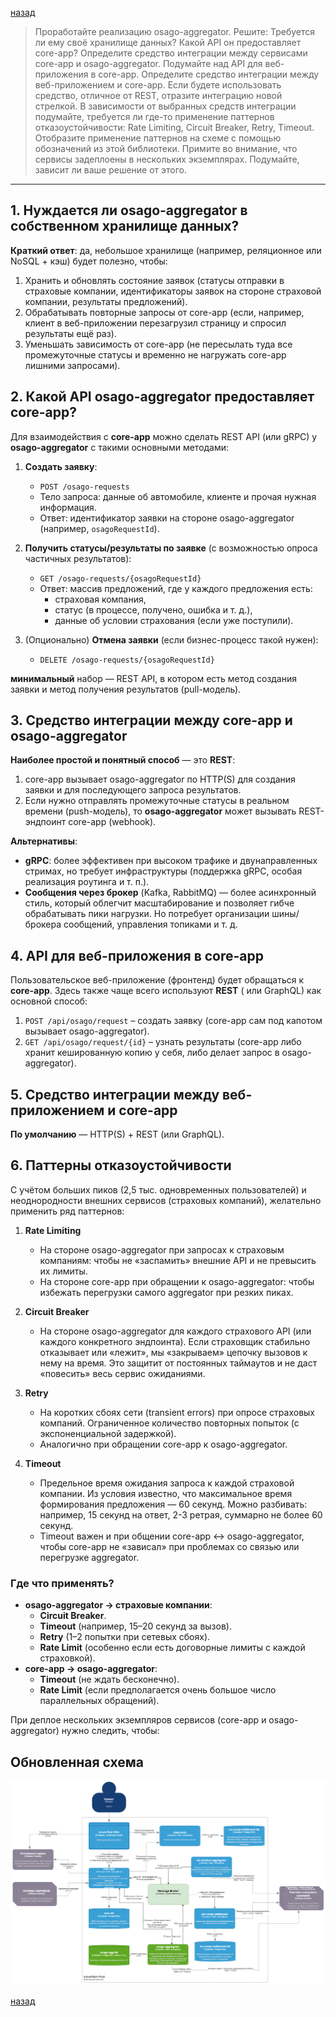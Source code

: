 [назад](../README.md)

>Проработайте реализацию osago-aggregator. Решите:
Требуется ли ему своё хранилище данных?
Какой API он предоставляет core-app?
Определите средство интеграции между сервисами core-app и osago-aggregator.
Подумайте над API для веб-приложения в core-app.
Определите средство интеграции между веб-приложением и core-app. Если будете использовать средство, отличное от REST, отразите интеграцию новой стрелкой.
В зависимости от выбранных средств интеграции подумайте, требуется ли где-то применение паттернов отказоустойчивости:
Rate Limiting,
Circuit Breaker,
Retry,
Timeout.
Отобразите применение паттернов на схеме с помощью обозначений из этой библиотеки.
Примите во внимание, что сервисы задеплоены в нескольких экземплярах. Подумайте, зависит ли ваше решение от этого.

---

## 1. Нуждается ли osago-aggregator в собственном хранилище данных?

**Краткий ответ**: да, небольшое хранилище (например, реляционное или NoSQL + кэш) будет полезно, чтобы:

1. Хранить и обновлять состояние заявок (статусы отправки в страховые компании, идентификаторы заявок на стороне
   страховой компании, результаты предложений).
2. Обрабатывать повторные запросы от core-app (если, например, клиент в веб-приложении перезагрузил страницу и спросил
   результаты ещё раз).
3. Уменьшать зависимость от core-app (не пересылать туда все промежуточные статусы и временно не нагружать core-app
   лишними запросами).

## 2. Какой API osago-aggregator предоставляет core-app?

Для взаимодействия с **core-app** можно сделать REST API (или gRPC) у **osago-aggregator** с такими основными методами:

1. **Создать заявку**:
    - `POST /osago-requests`
    - Тело запроса: данные об автомобиле, клиенте и прочая нужная информация.
    - Ответ: идентификатор заявки на стороне osago-aggregator (например, `osagoRequestId`).

2. **Получить статусы/результаты по заявке** (с возможностью опроса частичных результатов):
    - `GET /osago-requests/{osagoRequestId}`
    - Ответ: массив предложений, где у каждого предложения есть:
        - страховая компания,
        - статус (в процессе, получено, ошибка и т. д.),
        - данные об условии страхования (если уже поступили).

3. (Опционально) **Отмена заявки** (если бизнес-процесс такой нужен):
    - `DELETE /osago-requests/{osagoRequestId}`

**минимальный** набор — REST API, в котором есть метод создания заявки и метод получения результатов (pull-модель).


## 3. Средство интеграции между core-app и osago-aggregator

**Наиболее простой и понятный способ** — это **REST**:

1. core-app вызывает osago-aggregator по HTTP(S) для создания заявки и для последующего запроса результатов.
2. Если нужно отправлять промежуточные статусы в реальном времени (push-модель), то **osago-aggregator** может вызывать
   REST-эндпоинт core-app (webhook).

**Альтернативы**:

- **gRPC**: более эффективен при высоком трафике и двунаправленных стримах, но требует инфраструктуры (поддержка gRPC,
  особая реализация роутинга и т. п.).
- **Сообщения через брокер** (Kafka, RabbitMQ) — более асинхронный стиль, который облегчит масштабирование и позволяет
  гибче обрабатывать пики нагрузки. Но потребует организации шины/брокера сообщений, управления топиками и т. д.


## 4. API для веб-приложения в core-app

Пользовательское веб-приложение (фронтенд) будет обращаться к **core-app**. Здесь также чаще всего используют **REST** (
или GraphQL) как основной способ:

1. `POST /api/osago/request` – создать заявку (core-app сам под капотом вызывает osago-aggregator).
2. `GET /api/osago/request/{id}` – узнать результаты (core-app либо хранит кешированную копию у себя, либо делает запрос
   в osago-aggregator).


## 5. Средство интеграции между веб-приложением и core-app

**По умолчанию** — HTTP(S) + REST (или GraphQL).  


## 6. Паттерны отказоустойчивости

С учётом больших пиков (2,5 тыс. одновременных пользователей) и неоднородности внешних сервисов (страховых компаний),
желательно применить ряд паттернов:

1. **Rate Limiting**
    - На стороне osago-aggregator при запросах к страховым компаниям: чтобы не «заспамить» внешние API и не превысить их
      лимиты.
    - На стороне core-app при обращении к osago-aggregator: чтобы избежать перегрузки самого aggregator при резких
      пиках.

2. **Circuit Breaker**
    - На стороне osago-aggregator для каждого страхового API (или каждого конкретного эндпоинта). Если страховщик
      стабильно отказывает или «лежит», мы «закрываем» цепочку вызовов к нему на время. Это защитит от постоянных
      таймаутов и не даст «повесить» весь сервис ожиданиями.

3. **Retry**
    - На коротких сбоях сети (transient errors) при опросе страховых компаний. Ограниченное количество повторных
      попыток (с экспоненциальной задержкой).
    - Аналогично при обращении core-app к osago-aggregator.

4. **Timeout**
    - Предельное время ожидания запроса к каждой страховой компании. Из условия известно, что максимальное время
      формирования предложения — 60 секунд. Можно разбивать: например, 15 секунд на ответ, 2-3 ретрая, суммарно не более
      60 секунд.
    - Timeout важен и при общении core-app <-> osago-aggregator, чтобы core-app не «зависал» при проблемах со связью или
      перегрузке aggregator.

### Где что применять?

- **osago-aggregator → страховые компании**:
    - **Circuit Breaker**.
    - **Timeout** (например, 15–20 секунд за вызов).
    - **Retry** (1–2 попытки при сетевых сбоях).
    - **Rate Limit** (особенно если есть договорные лимиты с каждой страховкой).
- **core-app → osago-aggregator**:
    - **Timeout** (не ждать бесконечно).
    - **Rate Limit** (если предполагается очень большое число параллельных обращений).

При деплое нескольких экземпляров сервисов (core-app и osago-aggregator) нужно следить, чтобы:

## Обновленная схема
![Обновленная схема](diagrams/scheme_tobe.png)

[назад](../README.md)